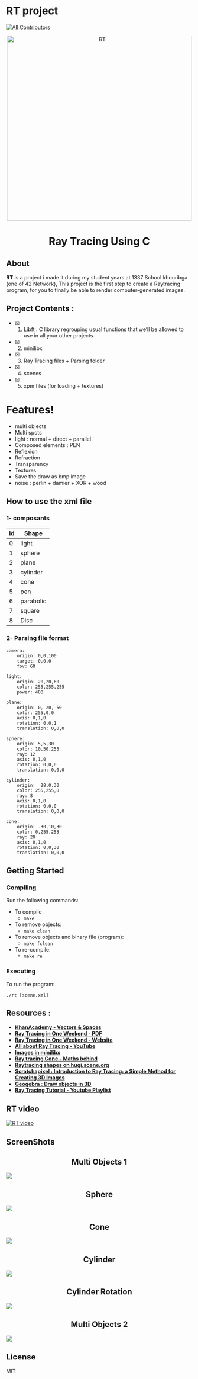 # RT project


[![All Contributors](https://img.shields.io/badge/all_contributors-4-blue.svg?style=flat-square)](#contributors-)


<p align="center">
  <a href="https://en.wikipedia.org/wiki/Ray_tracing_(graphics)">
    <img alt="RT" src="https://www.numerama.com/content/uploads/2018/08/ballsrender.jpg" width="500" />
  </a>
</p>
<h1 align="center">
  Ray Tracing Using C
</h1>

## About

**RT** is a project i made it during my student years at 1337 School khouribga (one of 42 Network), This project is the first step to create a Raytracing program, for you to finally be able to render computer-generated images.

## Project Contents :

- [x] 01. Libft : C library regrouping usual functions that we’ll be allowed to use in all your other projects.
- [x] 02. minilibx
- [x] 03. Ray Tracing files + Parsing folder
- [x] 04. scenes
- [x] 05. xpm files (for loading + textures)

# Features!

  - multi objects 
  - Multi spots
  - light : normal + direct + parallel
  - Composed elements : PEN
  - Reflexion 
  - Refraction
  - Transparency
  - Textures
  - Save the draw as bmp image
  - noise : perlin + damier + XOR + wood

## How to use the xml file 

### 1- composants 


| id | Shape |
| ------ | ------ |
| 0 | light |
| 1 | sphere |
| 2 | plane |
| 3 | cylinder |
| 4 | cone |
| 5 | pen |
| 6 | parabolic |
| 7 | square |
| 8 | Disc |


### 2- Parsing file format

``` ssh
camera:
	origin: 0,0,100
	target: 0,0,0
	fov: 60

light:
	origin: 20,20,60
	color: 255,255,255
	power: 400

plane:
	origin: 0,-20,-50
	color: 255,0,0
	axis: 0,1,0
	rotation: 0,0,1
	translation: 0,0,0

sphere:
	origin: 5,5,30
	color: 10,50,255
	ray: 12
	axis: 0,1,0
	rotation: 0,0,0
	translation: 0,0,0

cylinder:
	origin:  28,0,30
	color: 255,255,0
	ray: 8
	axis: 0,1,0
	rotation: 0,0,0
	translation: 0,0,0

cone:
	origin: -30,10,30
	color: 0,255,255
	ray: 20
	axis: 0,1,0
	rotation: 0,0,30
	translation: 0,0,0

```


## Getting Started

### Compiling

Run the following commands:

* To compile
	- `make`
* To remove objects:
	- `make clean`
* To remove objects and binary file (program):
	- `make fclean`
* To re-compile:
	- `make re`

### Executing

To run the program:

`./rt [scene.xml]`

## Resources :

- **[KhanAcademy - Vectors & Spaces](https://www.khanacademy.org/math/linear-algebra/vectors-and-spaces)**
- **[Ray Tracing in One Weekend - PDF](https://www.realtimerendering.com/raytracing/Ray%20Tracing%20in%20a%20Weekend.pdf)**
- **[Ray Tracing in One Weekend - Website](https://raytracing.github.io/books/RayTracingInOneWeekend.html)**
- **[All about Ray Tracing - YouTube](https://youtu.be/Ahp6LDQnK4Y)**
- **[Images in minilibx](https://github.com/keuhdall/images_example)**
- **[Ray tracing Cone - Maths behind](http://www.illusioncatalyst.com/notes_files/mathematics/line_cone_intersection.php)**
- **[Raytracing shapes on hugi.scene.org](http://hugi.scene.org/online/hugi24/coding%20graphics%20chris%20dragan%20raytracing%20shapes.htm)**
- **[Scratchapixel : Introduction to Ray Tracing: a Simple Method for Creating 3D Images](https://www.scratchapixel.com/lessons/3d-basic-rendering/introduction-to-ray-tracing)**
- **[Geogebra : Draw objects in 3D](https://www.geogebra.org/3d?lang=en)**
- **[Ray Tracing Tutorial - Youtube Playlist](https://www.youtube.com/playlist?list=PLAqGIYgEAxrUO6ODA0pnLkM2UOijerFPv)**

## RT video

[![RT video](https://img.youtube.com/vi/BsUOQ-gf76g/0.jpg)](https://youtu.be/BsUOQ-gf76g "RT video")

## ScreenShots

<h2 align="center">Multi Objects 1</h2>
<img align="center" src="./screenshots/multi_objects_1.png">
<h2 align="center">Sphere</h2>
<img align="center" src="./screenshots/sphere.png">
<h2 align="center">Cone</h2>
<img align="center" src="./screenshots/cone.png">
<h2 align="center">Cylinder</h2>
<img align="center" src="./screenshots/cylinder.png">
<h2 align="center">Cylinder Rotation</h2>
<img align="center" src="./screenshots/cylinder_rotation.png">
<h2 align="center">Multi Objects 2</h2>
<img align="center" src="./screenshots/multi_objects_2.png">

License
----

MIT



